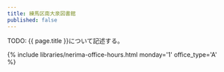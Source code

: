 ```yaml
---
title: 練馬区南大泉図書館
published: false
---
```


TODO: {{ page.title }}について記述する。

{% include libraries/nerima-office-hours.html monday='1' office_type='A' %}

